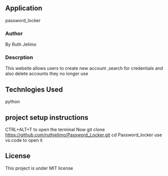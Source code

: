 ## Application
password_locker

### Author
By Ruth Jelimo

### Descrption
This website allows users to create new account ,search for credentials and also delete accounts they no longer use

## Technlogies Used 
python

## project setup instructions
CTRL+ALT+T to open the terminal
Now git clone 
https://github.com/ruthjelimo/Password_Locker.git
cd Password_locker
use vs.code to open it

## License
This project is under MIT license